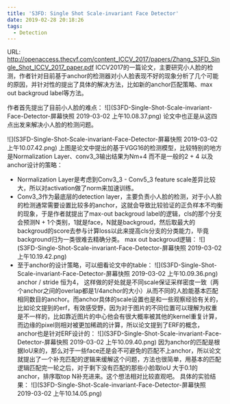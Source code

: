 ```yaml
---
title: 'S3FD: Single Shot Scale-invariant Face Detector'
date: 2019-02-28 20:18:26
tags:
  - Detection
---
```

URL: http://openaccess.thecvf.com/content_ICCV_2017/papers/Zhang_S3FD_Single_Shot_ICCV_2017_paper.pdf
ICCV2017的一篇论文，主要研究小人脸的检测，作者针对目前基于anchor的检测器对小人脸表现不好的现象分析了几个可能的原因，并针对性的提出了具体的解决方法，比如新的anchor匹配策略、max out backgroud label等方法。

作者首先提出了目前小人脸的难点：
![](S3FD-Single-Shot-Scale-invariant-Face-Detector-屏幕快照 2019-03-02 上午10.08.37.png)
论文中也正是从这四点出发来解决小人脸的检测问题。

![](S3FD-Single-Shot-Scale-invariant-Face-Detector-屏幕快照 2019-03-02 上午10.07.42.png)
上图是论文中提出的基于VGG16的检测模型，比较特别的地方是Normalization Layer、conv3_3输出结果为Nm+4 而不是一般的2 + 4 以及 anchor设计的策略：
+ Normalization Layer是考虑到Conv3_3 - Conv5_3 feature scale差异比较大，所以对activation做了norm来加速训练。
+ Conv3_3作为最底层的detection layer，主要负责小人脸的检测，对于小人脸的检测通常需要设置比较多的anchor，这就会导致比较验证的正负样本不均衡的现象，于是作者就提出了max-out backgroud label的逻辑，cls的那个分支会预测N + 1个类别，1就是face，N就是backgroud，然后取最大的backgroud的score去参与计算loss以此来提高cls分支的分类能力，毕竟background归为一类很难去精确分类。
max out backgroud逻辑：
![](S3FD-Single-Shot-Scale-invariant-Face-Detector-屏幕快照 2019-03-02 上午10.19.42.png)
+ 至于anchor的设计策略，可以细看论文中的table：
![](S3FD-Single-Shot-Scale-invariant-Face-Detector-屏幕快照 2019-03-02 上午10.09.36.png)
anchor / stride 恒为4， 这样做的好处就是不同scale保证采样密度一致（两个anchor之间的overlap都是1/4anchor的大小）从而不同的人脸能基本匹配相同数目的anchor。而anchor具体的scale设置也是和一些观察经验有关的，比如论文提到的erf，有效感受野，因为对于图片的不同位置可以理解为权重是不一样的，比如靠近图片的中心他会有很大概率被其他的kernel重复计算，而边缘的pixel则相对被更加稀疏的计算，所以论文提到了ERF的概念，anchor也是针对ERF设计的：
![](S3FD-Single-Shot-Scale-invariant-Face-Detector-屏幕快照 2019-03-02 上午10.09.40.png)
因为anchor的匹配是根据IoU来的，那么对于一些face还是会不可避免的匹配不上anchor，所以论文就提出了一个补充匹配的逻辑来缓解这个问题，方法也很简单，用基本的匹配逻辑匹配完一轮之后，对于剩下没有匹配的那些小脸取IoU 大于0.1的anchor，排序取top N补充进来。这个想法相对比较直观吧。
具体的实验结果：
![](S3FD-Single-Shot-Scale-invariant-Face-Detector-屏幕快照 2019-03-02 上午10.14.05.png)

